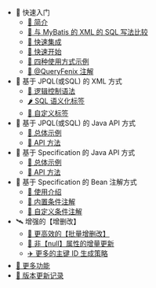 - 🍒 快速入门
  - [🍑 简介](README)
  - [🍎 与 MyBatis 的 XML 的 SQL 写法比较](compare-mybatis)
  - [🍋 快速集成](quick-install)
  - [🍇 快速开始](quick-start)
  - [🍉 四种使用方式示例](usage-example)
  - [🍓 @QueryFenix 注解](queryfenix-introduction)
- 🥦 基于 JPQL(或SQL) 的 XML 方式
  - [🍆 逻辑控制语法](xml/logic-control)
  - [🌶️ SQL 语义化标签](xml/xml-tags)
  - [🍄 自定义标签](xml/custom-tag)
- 🥩 基于 JPQL(或SQL) 的 Java API 方式
  - [🍗 总体示例](java/example)
  - [🍖 API 方法](java/main-method)
- 🍔 基于 Specification 的 Java API 方式
  - [🍕 总体示例](sp-api/example)
  - [🌭 API 方法](sp-api/main-method)
- 🍚 基于 Specification 的 Bean 注解方式
  - [🥣 使用介绍](sp-bean/introduction)
  - [🥗 内置条件注解](sp-bean/annotations)
  - [🍜 自定义条件注解](sp-bean/custom-annotation)
- 🛰️ 增强的【增删改】
  - [🚀 更高效的【批量增删改】](cud/fast-batch-cud)
  - [🚁 非【null】属性的增量更新]()
  - [✈️ 更多的主键 ID 生成策略]()
- [🍬 更多功能](more-features)
- [🍹 版本更新记录](CHANGELOG)
